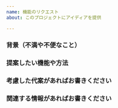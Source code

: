 ```yaml
---
name: 機能のリクエスト
about: このプロジェクトにアイディアを提供

---
```


<!--
入力された情報が不十分な場合は issue をクローズすることがあります。
下記は報告者のための手引きの本家版（英語）です。
https://github.com/nvaccess/nvda/wiki/Github-issue-template-explanation-and-examples
Please also note that the NVDA project has a Citizen and Contributor Code of Conduct which can be found at https://github.com/nvaccess/nvda/blob/master/CODE_OF_CONDUCT.md. NV Access expects that all contributors and other community members read and abide by the rules set out in this document while participating or contributing to this project. This includes creating or commenting on issues and pull requests. 

Each of the questions and sections below start with multiple hash symbols (#). Place your answers and information on the blank line below each question.
-->

### 背景（不満や不便なこと）

### 提案したい機能や方法

### 考慮した代案があればお書きください

### 関連する情報があればお書きください
